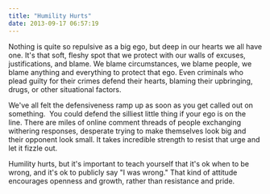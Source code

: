 ```yaml
---
title: "Humility Hurts"
date: 2013-09-17 06:57:19
---
```


Nothing is quite so repulsive as a big ego, but deep in our hearts we all have one. It's that soft, fleshy spot that we protect with our walls of excuses, justifications, and blame. We blame circumstances, we blame people, we blame anything and everything to protect that ego. Even criminals who plead guilty for their crimes defend their hearts, blaming their upbringing, drugs, or other situational factors.

We've all felt the defensiveness ramp up as soon as you get called out on something.  You could defend the silliest little thing if your ego is on the line. There are miles of online comment threads of people exchanging withering responses, desperate trying to make themselves look big and their opponent look small. It takes incredible strength to resist that urge and let it fizzle out.

Humility hurts, but it's important to teach yourself that it's ok when to be wrong, and it's ok to publicly say "I was wrong." That kind of attitude encourages openness and growth, rather than resistance and pride.
